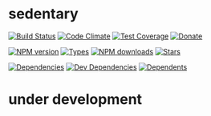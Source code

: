 # sedentary

[![Build Status][travis-badge]][travis-url]
[![Code Climate][code-badge]][code-url]
[![Test Coverage][cover-badge]][code-url]
[![Donate][donate-badge]][donate-url]

[![NPM version][npm-badge]][npm-url]
[![Types][types-badge]][npm-url]
[![NPM downloads][npm-downloads-badge]][npm-url]
[![Stars][stars-badge]][github-url]

[![Dependencies][dep-badge]][dep-url]
[![Dev Dependencies][dev-dep-badge]][dev-dep-url]
[![Dependents][deps-badge]][npm-url]

[code-badge]: https://codeclimate.com/github/iccicci/sedentary/badges/gpa.svg
[code-url]: https://codeclimate.com/github/iccicci/sedentary
[cover-badge]: https://codeclimate.com/github/iccicci/sedentary/badges/coverage.svg
[dep-badge]: https://david-dm.org/iccicci/sedentary.svg
[dep-url]: https://david-dm.org/iccicci/sedentary
[deps-badge]: https://badgen.net/npm/dependents/sedentary?icon=npm
[dev-dep-badge]: https://david-dm.org/iccicci/sedentary/dev-status.svg
[dev-dep-url]: https://david-dm.org/iccicci/sedentary?type=dev
[donate-badge]: https://badgen.net/badge/donate/bitcoin?icon=bitcoin
[donate-url]: https://blockchain.info/address/1Md9WFAHrXTb3yPBwQWmUfv2RmzrtbHioB
[github-url]: https://github.com/iccicci/sedentary
[npm-downloads-badge]: https://badgen.net/npm/dw/sedentary-pg?icon=npm
[npm-badge]: https://badgen.net/npm/v/sedentary-pg?color=green&icon=npm
[npm-url]: https://www.npmjs.com/package/sedentary-pg
[stars-badge]: https://badgen.net/github/stars/iccicci/sedentary?icon=github
[travis-badge]: https://badgen.net/travis/iccicci/sedentary?icon=travis
[travis-url]: https://travis-ci.org/iccicci/sedentary?branch=master
[types-badge]: https://badgen.net/npm/types/sedentary-pg?color=green&icon=typescript

# under development
